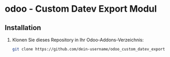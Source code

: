 # odoo - Custom Datev Export Modul



## Installation

1. Klonen Sie dieses Repository in Ihr Odoo-Addons-Verzeichnis:
   ```bash
   git clone https://github.com/dein-username/odoo_custom_datev_export.git custom_datev_export

